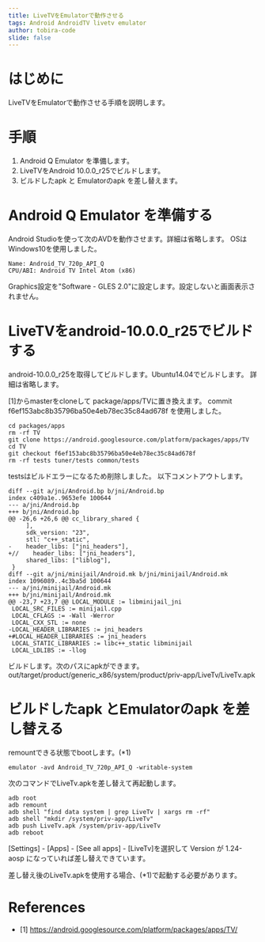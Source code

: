 ```yaml
---
title: LiveTVをEmulatorで動作させる
tags: Android AndroidTV livetv emulator
author: tobira-code
slide: false
---
```

# はじめに
LiveTVをEmulatorで動作させる手順を説明します。

# 手順

1. Android Q Emulator を準備します。
2. LiveTVをAndroid 10.0.0_r25でビルドします。
3. ビルドしたapk と Emulatorのapk を差し替えます。

# Android Q Emulator を準備する
Android Studioを使って次のAVDを動作させます。詳細は省略します。
OSはWindows10を使用しました。

```
Name: Android_TV_720p_API_Q
CPU/ABI: Android TV Intel Atom (x86)
```

Graphics設定を"Software - GLES 2.0"に設定します。設定しないと画面表示されません。

# LiveTVをandroid-10.0.0_r25でビルドする

android-10.0.0_r25を取得してビルドします。Ubuntu14.04でビルドします。
詳細は省略します。

[1]からmasterをcloneして package/apps/TVに置き換えます。
commit f6ef153abc8b35796ba50e4eb78ec35c84ad678f を使用しました。

```
cd packages/apps
rm -rf TV
git clone https://android.googlesource.com/platform/packages/apps/TV
cd TV
git checkout f6ef153abc8b35796ba50e4eb78ec35c84ad678f
rm -rf tests tuner/tests common/tests
```

testsはビルドエラーになるため削除しました。
以下コメントアウトします。

```
diff --git a/jni/Android.bp b/jni/Android.bp
index c409a1e..9653efe 100644
--- a/jni/Android.bp
+++ b/jni/Android.bp
@@ -26,6 +26,6 @@ cc_library_shared {
     ],
     sdk_version: "23",
     stl: "c++_static",
-    header_libs: ["jni_headers"],
+//    header_libs: ["jni_headers"],
     shared_libs: ["liblog"],
 }
diff --git a/jni/minijail/Android.mk b/jni/minijail/Android.mk
index 1096089..4c3ba5d 100644
--- a/jni/minijail/Android.mk
+++ b/jni/minijail/Android.mk
@@ -23,7 +23,7 @@ LOCAL_MODULE := libminijail_jni
 LOCAL_SRC_FILES := minijail.cpp
 LOCAL_CFLAGS := -Wall -Werror
 LOCAL_CXX_STL := none
-LOCAL_HEADER_LIBRARIES := jni_headers
+#LOCAL_HEADER_LIBRARIES := jni_headers
 LOCAL_STATIC_LIBRARIES := libc++_static libminijail
 LOCAL_LDLIBS := -llog
```

ビルドします。次のパスにapkができます。
out/target/product/generic_x86/system/product/priv-app/LiveTv/LiveTv.apk

# ビルドしたapk とEmulatorのapk を差し替える

remountできる状態でbootします。\(\*1\)

```
emulator -avd Android_TV_720p_API_Q -writable-system
```

次のコマンドでLiveTv.apkを差し替えて再起動します。

```
adb root
adb remount
adb shell "find data system | grep LiveTv | xargs rm -rf"
adb shell "mkdir /system/priv-app/LiveTv"
adb push LiveTv.apk /system/priv-app/LiveTv
adb reboot
```

[Settings] - [Apps] - [See all apps] - [LiveTv]を選択して
Version が 1.24-aosp になっていれば差し替えできています。

差し替え後のLiveTv.apkを使用する場合、\(\*1\)で起動する必要があります。

# References
- [1] https://android.googlesource.com/platform/packages/apps/TV/
